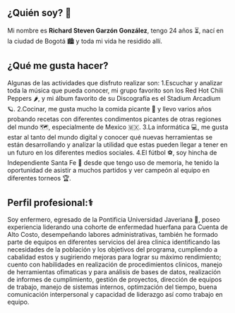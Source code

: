 ## ¿Quién soy? 👨
Mi nombre es **Richard Steven Garzón González**, tengo 24 años ⏳, nací en la ciudad de Bogotá 🏙️ y toda mi vida he residido allí.
## ¿Qué me gusta hacer?
Algunas de las actividades que disfruto realizar son:
1.Escuchar y analizar toda la música que pueda conocer, mi grupo favorito son los Red Hot Chili Peppers 🌶️, y mi álbum favorito de su Discografía es el Stadium Arcadium 🪐.
2.Cocinar, me gusta mucho la comida picante 🥵 y llevo varios años probando recetas con diferentes condimentos picantes de otras regiones del mundo 🗺️, especialmente de Mexico 🇲🇽.
3.La informática 💻, me gusta estar al tanto del mundo digital y conocer qué nuevas herramientas se están desarrollando y analizar la utilidad que estas pueden llegar a tener en un futuro en los diferentes medios sociales.
4.El fútbol ⚽, soy hincha de Independiente Santa Fe 🦁 desde que tengo uso de memoria, he tenido la oportunidad de asistir a muchos partidos y ver campeón al equipo en diferentes torneos 🏆.
## Perfil profesional:⚕️
Soy enfermero, egresado de la Pontificia Universidad Javeriana 🏥, poseo experiencia liderando una cohorte de enfermedad huerfana para Cuenta de Alto Costo, desempeñando labores administrativas, también he formado parte de equipos en diferentes servicios del área clinica identificando las necesidades de la población y los objetivos del programa, cumpliendo a cabalidad estos y sugiriendo mejoras para lograr su máximo rendimiento; cuento con habilidades en realización de procedimientos clinicos, manejo de herramientas ofimaticas y para análisis de bases de datos, realización de informes de cumplimiento, gestión de proyectos, dirección de equipos de trabajo, manejo de sistemas internos, optimzación del tiempo, buena comunicación interpersonal y capacidad de liderazgo así como trabajo en equipo. 

